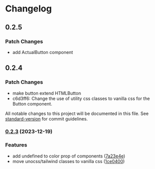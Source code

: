 # Changelog

## 0.2.5

### Patch Changes

- add ActualButton component

## 0.2.4

### Patch Changes

- make button extend HTMLButton
- c6d3ff6: Change the use of utility css classes to vanilla css for the Button component.

All notable changes to this project will be documented in this file. See [standard-version](https://github.com/conventional-changelog/standard-version) for commit guidelines.

### [0.2.3](https://github.com/ElianCodes/brutal-ui/compare/v0.2.2...v0.2.3) (2023-12-19)

### Features

- add undefined to color prop of components ([7a23e4e](https://github.com/ElianCodes/brutal-ui/commit/7a23e4e3f9c137c5a13888dd04aec725b7d39acf))
- move unocss/tailwind classes to vanilla css ([1ce0400](https://github.com/ElianCodes/brutal-ui/commit/1ce0400a1001dbc8deaad9a287dd94e2a8885511))
